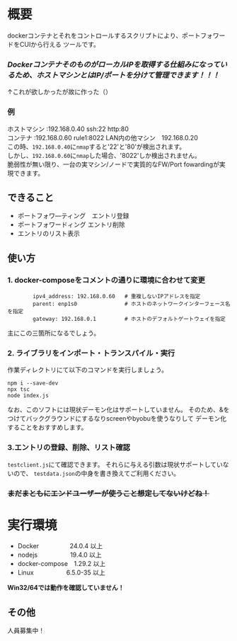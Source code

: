 # 概要
dockerコンテナとそれをコントロールするスクリプトにより、ポートフォワードをCUIから行える
ツールです。

### *DockerコンテナそのものがローカルIPを取得する仕組みになっているため、ホストマシンとはIP/ポートを分けて管理できます！！！*<br>
↑これが欲しかったが故に作った（）

### 例
ホストマシン :192.168.0.40
        ssh:22
        http:80<br>
コンテナ    :192.168.0.60
        rule1:8022
LAN内の他マシン　192.168.0.20<br>
この時、``192.168.0.40``に``nmap``すると'22'と'80'が検出されます。<br>
しかし、``192.168.0.60``に`nmap`した場合、'8022'しか検出されません。<br>
脆弱性が無い限り、一台の実マシン/ノードで実質的なFW/Port fowardingが実現できます。

## できること
- ポートフォワ―ティング　エントリ登録
- ポートフォワードィング エントリ削除
- エントリのリスト表示


## 使い方
### 1.  docker-composeをコメントの通りに環境に合わせて変更
```
        ipv4_address: 192.168.0.60   # 重複しないIPアドレスを指定
        parent: enp1s0               # ホストのネットワークインターフェース名を指定
        gateway: 192.168.0.1         # ホストのデフォルトゲートウェイを指定
```
主にこの三箇所になるでしょう。

### 2. ライブラリをインポート・トランスパイル・実行
作業ディレクトリにて以下のコマンドを実行しましょう。
```
npm i --save-dev
npx tsc
node index.js
```
なお、このソフトには現状デーモン化はサポートしていません。
そのため、&をつけてバックグラウンドにするなりscreenやbyobuを使うなりして
デーモン化することをおすすめします。

### 3.エントリの登録、削除、リスト確認
``testclient.js``にて確認できます。
それらに与える引数は現状サポートしていないので、
``testdata.json``の中身を書き換えてご利用ください。

### ~~まだまともにエンドユーザーが使うこと想定してないけどね！~~

# 実行環境
- Docker　　　　　24.0.4 以上
- nodejs　　　 　　19.4.0 以上
- docker-compose　1.29.2 以上
- Linux　　　　　  6.5.0-35 以上

__Win32/64では動作を確認していません！__

## その他
人員募集中！